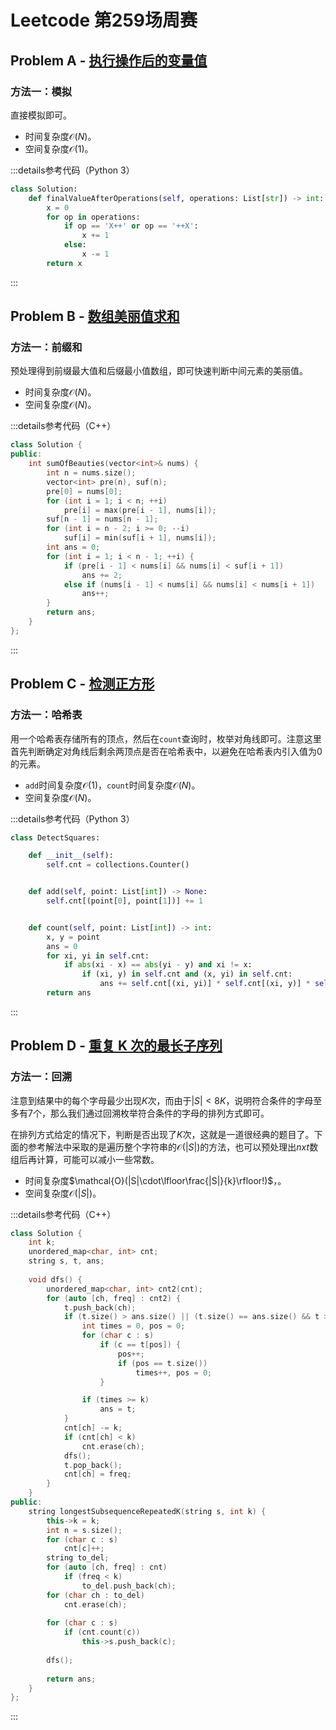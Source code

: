 # Leetcode 第259场周赛

## Problem A - [执行操作后的变量值](https://leetcode.cn/problems/final-value-of-variable-after-performing-operations/)

### 方法一：模拟

直接模拟即可。

- 时间复杂度$\mathcal{O}(N)$。
- 空间复杂度$\mathcal{O}(1)$。

:::details参考代码（Python 3）

```python
class Solution:
    def finalValueAfterOperations(self, operations: List[str]) -> int:
        x = 0
        for op in operations:
            if op == 'X++' or op == '++X':
                x += 1
            else:
                x -= 1
        return x
```

:::

## Problem B - [数组美丽值求和](https://leetcode.cn/problems/sum-of-beauty-in-the-array/)

### 方法一：前缀和

预处理得到前缀最大值和后缀最小值数组，即可快速判断中间元素的美丽值。

- 时间复杂度$\mathcal{O}(N)$。
- 空间复杂度$\mathcal{O}(N)$。

:::details参考代码（C++）

```cpp
class Solution {
public:
    int sumOfBeauties(vector<int>& nums) {
        int n = nums.size();
        vector<int> pre(n), suf(n);
        pre[0] = nums[0];
        for (int i = 1; i < n; ++i)
            pre[i] = max(pre[i - 1], nums[i]);
        suf[n - 1] = nums[n - 1];
        for (int i = n - 2; i >= 0; --i)
            suf[i] = min(suf[i + 1], nums[i]);
        int ans = 0;
        for (int i = 1; i < n - 1; ++i) {
            if (pre[i - 1] < nums[i] && nums[i] < suf[i + 1])
                ans += 2;
            else if (nums[i - 1] < nums[i] && nums[i] < nums[i + 1])
                ans++;
        }
        return ans;
    }
};
```

:::

## Problem C - [检测正方形](https://leetcode.cn/problems/detect-squares/)

### 方法一：哈希表

用一个哈希表存储所有的顶点，然后在`count`查询时，枚举对角线即可。注意这里首先判断确定对角线后剩余两顶点是否在哈希表中，以避免在哈希表内引入值为$0$的元素。

- `add`时间复杂度$\mathcal{O}(1)$，`count`时间复杂度$\mathcal{O}(N)$。
- 空间复杂度$\mathcal{O}(N)$。

:::details参考代码（Python 3）

```python
class DetectSquares:

    def __init__(self):
        self.cnt = collections.Counter()


    def add(self, point: List[int]) -> None:
        self.cnt[(point[0], point[1])] += 1


    def count(self, point: List[int]) -> int:
        x, y = point
        ans = 0
        for xi, yi in self.cnt:
            if abs(xi - x) == abs(yi - y) and xi != x:
                if (xi, y) in self.cnt and (x, yi) in self.cnt:
                    ans += self.cnt[(xi, yi)] * self.cnt[(xi, y)] * self.cnt[(x, yi)]
        return ans

```

:::

## Problem D - [重复 K 次的最长子序列](https://leetcode.cn/problems/longest-subsequence-repeated-k-times/)

### 方法一：回溯

注意到结果中的每个字母最少出现$K$次，而由于$|S|<8K$，说明符合条件的字母至多有$7$个，那么我们通过回溯枚举符合条件的字母的排列方式即可。

在排列方式给定的情况下，判断是否出现了$K$次，这就是一道很经典的题目了。下面的参考解法中采取的是遍历整个字符串的$\mathcal{O}(|S|)$的方法，也可以预处理出$nxt$数组后再计算，可能可以减小一些常数。

- 时间复杂度$\mathcal{O}(|S|\cdot\lfloor\frac{|S|}{k}\rfloor!)$，。
- 空间复杂度$\mathcal{O}(|S|)$。

:::details参考代码（C++）

```cpp
class Solution {
    int k;
    unordered_map<char, int> cnt;
    string s, t, ans;
    
    void dfs() {
        unordered_map<char, int> cnt2(cnt);
        for (auto [ch, freq] : cnt2) {
            t.push_back(ch);
            if (t.size() > ans.size() || (t.size() == ans.size() && t > ans)) {
                int times = 0, pos = 0;
                for (char c : s)
                    if (c == t[pos]) {
                        pos++;
                        if (pos == t.size())
                            times++, pos = 0;
                    }

                if (times >= k)
                    ans = t;
            }
            cnt[ch] -= k;
            if (cnt[ch] < k)
                cnt.erase(ch);
            dfs();
            t.pop_back();
            cnt[ch] = freq;
        }
    }
public:
    string longestSubsequenceRepeatedK(string s, int k) {
        this->k = k;
        int n = s.size();
        for (char c : s)
            cnt[c]++;
        string to_del;
        for (auto [ch, freq] : cnt)
            if (freq < k)
                to_del.push_back(ch);
        for (char ch : to_del)
            cnt.erase(ch);
        
        for (char c : s)
            if (cnt.count(c))
                this->s.push_back(c);
        
        dfs();
        
        return ans;
    }
};
```

:::
